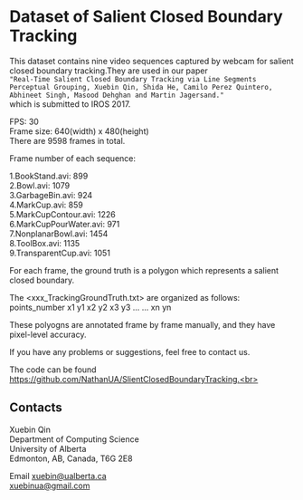 Dataset of Salient Closed Boundary Tracking
====

This dataset contains nine video sequences captured by webcam for salient closed boundary tracking.They are used in our paper<br>
	` "Real-Time Salient Closed Boundary Tracking via Line Segments Perceptual Grouping, Xuebin Qin, Shida He, Camilo Perez Quintero, Abhineet Singh, Masood Dehghan and Martin Jagersand." `<br>
which is submitted to IROS 2017.

FPS: 30<br>
Frame size: 640(width) x 480(height)<br>
There are 9598 frames in total.<br>

Frame number of each sequence: <br>

1.BookStand.avi:		899<br>
2.Bowl.avi:			1079<br>
3.GarbageBin.avi:		924<br>
4.MarkCup.avi:			859<br>
5.MarkCupContour.avi:		1226<br>
6.MarkCupPourWater.avi:		971<br>
7.NonplanarBowl.avi: 		1454<br>
8.ToolBox.avi:			1135<br>
9.TransparentCup.avi: 		1051<br>

For each frame, the ground truth is a polygon which represents a salient closed boundary.<br>

The <xxx_TrackingGroundTruth.txt> are organized as follows:<br>
points_number x1 y1 x2 y2 x3 y3 ... ... xn yn<br>

These polyogns are annotated frame by frame manually, and they have pixel-level accuracy.<br>

If you have any problems or suggestions, feel free to contact us.<br>

The code can be found https://github.com/NathanUA/SlientClosedBoundaryTracking.<br>

Contacts
---
Xuebin Qin<br>
Department of Computing Science<br>
University of Alberta<br>
Edmonton, AB, Canada, T6G 2E8<br>

Email
xuebin@ualberta.ca<br>
xuebinua@gmail.com<br>